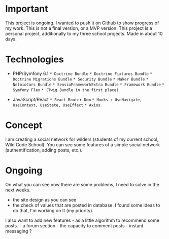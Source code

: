 # Important

This project is ongoing. I wanted to push it on Github to show progress of my work. This is not a final version, or a MVP version.
This project is a personal project, additionally to my three school projects. Made in about 10 days. 

# Technologies 

* PHP/Symfony 6.1
`* Doctrine Bundle`
`* Doctrine Fixtures Bundle`
`* Doctrine Migrations Bundle`
`* Security Bundle` 
`* Maker Bundle`
`* NelmioCors Bundle`
`* SensioFrameworkExtra Bundle`
`* Framework Bundle`
`* Symfony Flex`
`* (Twig Bundle in the first place)`

* JavaScript/React
`* React Router Dom`
`* Hooks : UseNavigate, UseContext, UseState, UseEffect`
`* Axios`

# Concept

I am creating a social network for wilders (students of my current school, Wild Code School). You can see some features of a simple social network (authentification, adding posts, etc.).

# Ongoing

On what you can see now there are some problems, I need to solve in the next weeks. 
- the site design as you can see 
- the check of values that are posted in database. I found some ideas to do that, I'm working on It (my priority).

I also want to add new features 
    - as a little algorithm to recommend some posts.
    - a forum section
    - the capacity to comment posts
    - instant messaging ?
